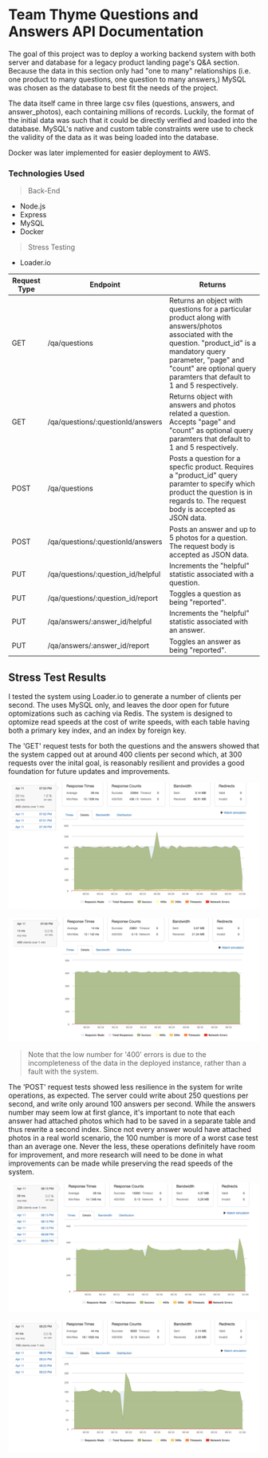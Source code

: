 # Team Thyme Questions and Answers API Documentation

The goal of this project was to deploy a working backend system with both server and database for a legacy product landing page's Q&A section. Because the data in this section only had "one to many" relationships (i.e. one product to many questions, one question to many answers,) MySQL was chosen as the database to best fit the needs of the project.

The data itself came in three large csv files (questions, answers, and answer_photos), each containing millions of records. Luckily, the format of the initial data was such that it could be directly verified and loaded into the database. MySQL's native and custom table constraints were use to check the validity of the data as it was being loaded into the database.

Docker was later implemented for easier deployment to AWS.

### Technologies Used


> Back-End

- Node.js
- Express
- MySQL
- Docker

> Stress Testing
- Loader.io

 Request Type | Endpoint                          | Returns
  ------------ | --------------------------------- | ---------------------------------------------------------------------------------------------------------------------
  GET          | /qa/questions                    | Returns an object with questions for a particular product along with answers/photos associated with the question. "product_id" is a mandatory query parameter, "page" and "count" are optional query paramters that default to 1 and 5 respectively.
   GET          | /qa/questions/:questionId/answers           | Returns object with answers and photos related a question. Accepts "page" and "count" as optional query paramters that default to 1 and 5 respectively.
   POST         | /qa/questions                   | Posts a question for a specfic product. Requires a "product_id" query paramter to specify which product the question is in regards to. The request body is accepted as JSON data.
   POST         | /qa/questions/:questionId/answers     | Posts an answer and up to 5 photos for a question. The request body is accepted as JSON data.
    PUT          | /qa/questions/:question_id/helpful | Increments the "helpful" statistic associated with a question.
    PUT | /qa/questions/:question_id/report | Toggles a question as being "reported".
    PUT | /qa/answers/:answer_id/helpful | Increments the "helpful" statistic associated with an answer.
    PUT | /qa/answers/:answer_id/report | Toggles an answer as being "reported".

## Stress Test Results

I tested the system using Loader.io to generate a number of clients per second. The uses MySQL only, and leaves the door open for future optomizations such as caching via Redis. The system is designed to optomize read speeds at the cost of write speeds, with each table having both a primary key index, and an index by foreign key.

The 'GET' request tests for both the questions and the answers showed that the system capped out at around 400 clients per second which, at 300 requests over the inital goal, is reasonably resilient and provides a good foundation for future updates and improvements.

![test 1](testing-photos/SDC-real-test-1.png)

![test 2](testing-photos/SDC-real-test-2.png)

> Note that the low number for '400' errors is due to the incompleteness of the data in the deployed instance, rather than a fault with the system.

The 'POST' request tests showed less resilience in the system for write operations, as expected. The server could write about 250 questions per second, and write only around 100 answers per second. While the answers number may seem low at first glance, it's important to note that each answer had attached photos which had to be saved in a separate table and thus rewrite a second index. Since not every answer would have attached photos in a real world scenario, the 100 number is more of a worst case test than an average one. Never the less, these operations definitely have room for improvement, and more research will need to be done in what improvements can be made while preserving the read speeds of the system.

![test 3](testing-photos/SDC-real-test-3.png)

![test 4](testing-photos/SDC-real-test-4.png)